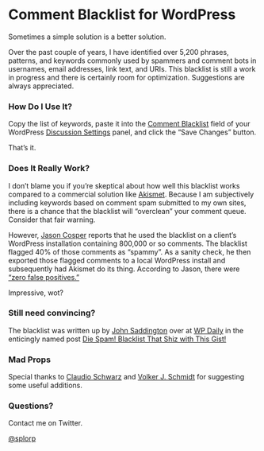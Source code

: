 # Comment Blacklist for WordPress

Sometimes a simple solution is a better solution.

Over the past couple of years, I have identified over 5,200 phrases, patterns, and keywords commonly used by spammers and comment bots in usernames, email addresses, link text, and URIs. This blacklist is still a work in progress and there is certainly room for optimization. Suggestions are always appreciated.

### How Do I Use It?

Copy the list of keywords, paste it into the [Comment Blacklist](http://codex.wordpress.org/Combating_Comment_Spam#Comment_Blacklist) field of your WordPress [Discussion Settings](http://codex.wordpress.org/Settings_Discussion_Screen) panel, and click the “Save Changes” button.

That’s it.

### Does It Really Work?

I don’t blame you if you’re skeptical about how well this blacklist works compared to a commercial solution like [Akismet](http://akismet.com/). Because I am subjectively including keywords based on comment spam submitted to my own sites, there is a chance that the blacklist will “overclean” your comment queue. Consider that fair warning.

However, [Jason Cosper](https://github.com/boogah) reports that he used the blacklist on a client’s WordPress installation containing 800,000 or so comments. The blacklist flagged 40% of those comments as “spammy”. As a sanity check, he then exported those flagged comments to a local WordPress install and subsequently had Akismet do its thing. According to Jason, there were [“zero false positives.”](https://twitter.com/boogah/status/292031513590128640)

Impressive, wot?

### Still need convincing?

The blacklist was written up by [John Saddington](http://john.do/) over at [WP Daily](http://wpdaily.co/) in the enticingly named post [Die Spam! Blacklist That Shiz with This Gist!](http://wpdaily.co/comment-blacklist-gist/)

### Mad Props

Special thanks to [Claudio Schwarz](https://github.com/purzlbaum) and [Volker J. Schmidt](https://github.com/VolkerJSchmidt) for suggesting some useful additions.

### Questions?

Contact me on Twitter.

[@splorp](https://twitter.com/splorp)